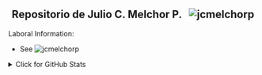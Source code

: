 <h2 align="center">Repositorio de Julio C. Melchor P. &nbsp; <img src="https://visitor-badge.laobi.icu/badge?page_id=jcmelchorp.jcmelchorp" alt="jcmelchorp" /></h2>

Laboral Information:
- See ![jcmelchorp](https://jcmelchorp.web.app)

<details>
  <summary>Click for GitHub Stats</summary>
   <img src="https://github-readme-stats.vercel.app/api/top-langs/?username=jcmelchorp&layout=compact&theme=github_dark" alt="jcmelchorp" />
  <img src="https://github-profile-trophy.vercel.app/?username=jcmelchorp&theme=onedark&row=1&column=7" alt="jcmelchorp" />
  <img src="https://github-readme-stats.vercel.app/api?username=jcmelchorp&show_icons=true&locale=es&theme=github_dark&include_all_commits=true" alt="jcmelchorp" />
  <img src="https://github-readme-streak-stats.herokuapp.com/?user=jcmelchorp&theme=github_dark" alt="jcmelchorp" />
</details>

